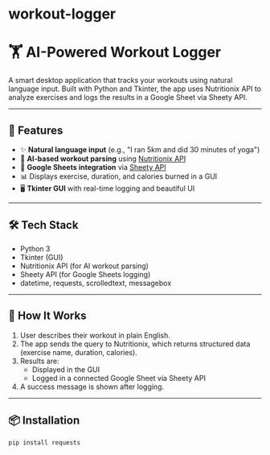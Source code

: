 # workout-logger
# 🏋️ AI-Powered Workout Logger

A smart desktop application that tracks your workouts using natural language input. Built with Python and Tkinter, the app uses Nutritionix API to analyze exercises and logs the results in a Google Sheet via Sheety API.

---

## 🚀 Features

- ✨ **Natural language input** (e.g., "I ran 5km and did 30 minutes of yoga")
- 🧠 **AI-based workout parsing** using [Nutritionix API](https://www.nutritionix.com/business/api)
- 📝 **Google Sheets integration** via [Sheety API](https://sheety.co/)
- 📊 Displays exercise, duration, and calories burned in a GUI
- 🖥️ **Tkinter GUI** with real-time logging and beautiful UI


---

## 🛠️ Tech Stack

- Python 3
- Tkinter (GUI)
- Nutritionix API (for AI workout parsing)
- Sheety API (for Google Sheets logging)
- datetime, requests, scrolledtext, messagebox

---

## 🧪 How It Works

1. User describes their workout in plain English.
2. The app sends the query to Nutritionix, which returns structured data (exercise name, duration, calories).
3. Results are:
   - Displayed in the GUI
   - Logged in a connected Google Sheet via Sheety API
4. A success message is shown after logging.

---

## 📦 Installation

```bash
pip install requests
